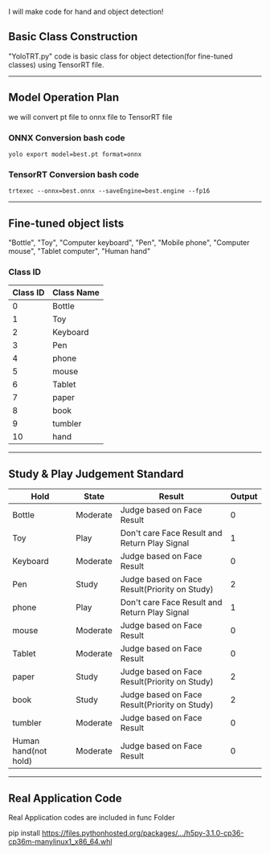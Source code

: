 I will make code for hand and object detection!  

## Basic Class Construction  
"YoloTRT.py" code is basic class for object detection(for fine-tuned classes) using TensorRT file.

---
## Model Operation Plan
we will convert pt file to onnx file to TensorRT file

### ONNX Conversion bash code
```
yolo export model=best.pt format=onnx
```

### TensorRT Conversion bash code
```
trtexec --onnx=best.onnx --saveEngine=best.engine --fp16
```
---
## Fine-tuned object lists
"Bottle", "Toy", "Computer keyboard", "Pen", "Mobile phone", "Computer mouse", "Tablet computer", "Human hand" <br/>

### Class ID 

| Class ID | Class Name | 
|------|----------------------------------|
| 0 | Bottle   |
| 1 | Toy  |
| 2 | Keyboard | 
| 3 | Pen  |
| 4 | phone  |
| 5 | mouse  |
| 6 | Tablet |
| 7 | paper  |
| 8 | book  |
| 9 | tumbler |
| 10 | hand  |

---
## Study & Play Judgement Standard
| Hold | State | Result | Output |
|------|----------------------------------|---------------|----------------|
| Bottle | Moderate | Judge based on Face Result | 0 |
| Toy  | Play | Don't care Face Result and Return Play Signal | 1 |
| Keyboard | Moderate | Judge based on Face Result | 0 |
| Pen  | Study | Judge based on Face Result(Priority on Study) | 2 |
| phone  | Play | Don't care Face Result and Return Play Signal | 1 |
| mouse  | Moderate | Judge based on Face Result | 0 |
| Tablet  | Moderate | Judge based on Face Result | 0 |
| paper  | Study | Judge based on Face Result(Priority on Study) | 2 |
| book  | Study | Judge based on Face Result(Priority on Study) | 2 |
| tumbler  | Moderate | Judge based on Face Result | 0 |
| Human hand(not hold)  | Moderate | Judge based on Face Result | 0 |

---
## Real Application Code
Real Application codes are included in func Folder


pip install https://files.pythonhosted.org/packages/.../h5py-3.1.0-cp36-cp36m-manylinux1_x86_64.whl
